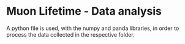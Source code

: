 # Muon Lifetime - Data analysis

A python file is used, with the numpy and panda libraries, in order to process the data collected in the respective folder.
